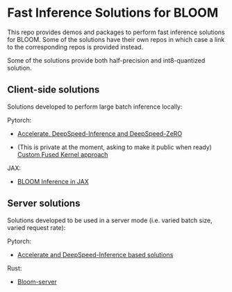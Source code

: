 # Fast Inference Solutions for BLOOM

This repo provides demos and packages to perform fast inference solutions for BLOOM. Some of the solutions have their own repos in which case a link to the corresponding repos is provided instead.

Some of the solutions provide both half-precision and int8-quantized solution.

## Client-side solutions

Solutions developed to perform large batch inference locally:

Pytorch:

* [Accelerate, DeepSpeed-Inference and DeepSpeed-ZeRO](./bloom-inference-scripts)

* (This is private at the moment, asking to make it public when ready) [Custom Fused Kernel approach](https://github.com/huggingface/transformers_bloom_parallel)

JAX:

* [BLOOM Inference in JAX](https://github.com/huggingface/bloom-jax-inference)



## Server solutions

Solutions developed to be used in a server mode (i.e. varied batch size, varied request rate):

Pytorch:

* [Accelerate and DeepSpeed-Inference based solutions](./bloom-inference-server)

Rust:

* [Bloom-server](https://github.com/Narsil/bloomserver)
